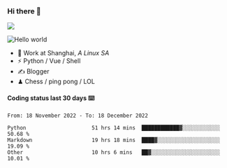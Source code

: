 ### Hi there 👋
![](https://komarev.com/ghpvc/?username=Xuhandsome)


<img src="https://github-readme-stats.vercel.app/api?username=XuHandsome&show_icons=true&theme=merko" alt="Hello world">

<br/>

- 🍻  Work at Shanghai, _A Linux SA_
- ⚡  Python / Vue / Shell
- ✍️  Blogger
- ♟  Chess / ping pong / LOL

#### Coding status last 30 days ⌨️

<!--START_SECTION:waka-->

```text
From: 18 November 2022 - To: 18 December 2022

Python                     51 hrs 14 mins  ████████████▓░░░░░░░░░░░░   50.68 %
Markdown                   19 hrs 18 mins  ████▓░░░░░░░░░░░░░░░░░░░░   19.09 %
Other                      10 hrs 6 mins   ██▓░░░░░░░░░░░░░░░░░░░░░░   10.01 %
```

<!--END_SECTION:waka-->
